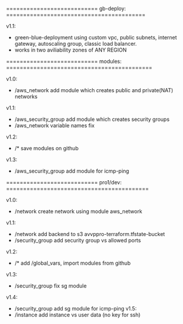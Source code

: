 
=========================== gb-deploy: =========================================

 v1.1:
 - green-blue-deployment using custom vpc, public subnets, internet gateway, autoscaling group, classic load balancer.
 - works in two aviliability zones of ANY REGION

=========================== modules: ===========================================

 v1.0:
 - /aws_network        add module which creates public and private(NAT) networks  

 v1.1:
 - /aws_security_group add module which creates security groups
 - /aws_network        variable names fix

 v1.2:
 - /*                  save modules on github

 v1.3:
 - /aws_security_group add module for icmp-ping          


=========================== pro1/dev: ==========================================

 v1.0:
 - /network            create network using module aws_network

 v1.1:
 - /network            add backend to s3  avvppro-terraform.tfstate-bucket
 - /security_group     add security group vs allowed ports

 v1.2:
 - /*                  add /global_vars, import modules from github

 v1.3:
 - /security_group     fix  sg module

 v1.4:
 - /security_group     add sg module for icmp-ping
 v1.5:
 - /instance           add instance vs user data (no key for ssh)
